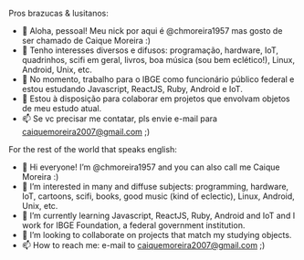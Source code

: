 Pros brazucas & lusitanos:
- 👋 Aloha, pessoal! Meu nick por aqui é @chmoreira1957 mas gosto de ser chamado de Caique Moreira :)
- 👀 Tenho interesses diversos e difusos: programação, hardware, IoT, quadrinhos, scifi em geral, livros, boa música (sou bem eclético!), Linux, Android, Unix, etc.
- 🌱 No momento, trabalho para o IBGE como funcionário público federal e estou estudando Javascript, ReactJS, Ruby, Android e IoT.
- 💞️ Estou à disposição para colaborar em projetos que envolvam objetos de meu estudo atual.
- 📫 Se vc precisar me contatar, pls envie e-mail para caiquemoreira2007@gmail.com ;)

For the rest of the world that speaks english:
- 👋 Hi everyone! I’m @chmoreira1957 and you can also call me Caique Moreira :)
- 👀 I’m interested in many and diffuse subjects: programming, hardware, IoT, cartoons, scifi, books, good music (kind of eclectic), Linux, Android, Unix, etc.
- 🌱 I’m currently learning Javascript, ReactJS, Ruby, Android and IoT and I work for IBGE Foundation, a federal government institution.
- 💞️ I’m looking to collaborate on projects that match my studying objects.
- 📫 How to reach me: e-mail to caiquemoreira2007@gmail.com ;)

<!---
chmoreira1957/chmoreira1957 is a ✨ special ✨ repository because its `README.md` (this file) appears on your GitHub profile.
You can click the Preview link to take a look at your changes.
--->
